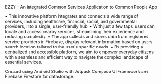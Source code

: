 EZZY - An integrated Common Services Application to Common People App

•  This innovative platform integrates and connects a wide range of services, including healthcare, financial, social, and governmental providers, into a single, user-friendly hub. 
•  With just a few taps, users can locate and access nearby services, streamlining their experience and reducing complexity. 
•  The app collects and stores data from registered service providers in Firebase, display relevant information based on users search location tailored to the user's specific needs. 
•  By providing a centralized and accessible platform, we aim to empower everyday citizens with a seamless and efficient way to navigate the complex landscape of essential services. 

Created using Android Studio with Jetpack Compose UI Framework and Firebase Firestore for datastorage.
